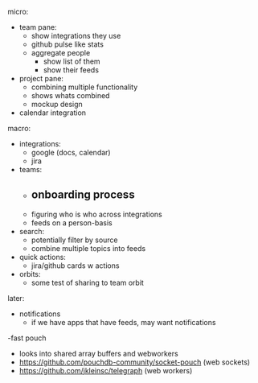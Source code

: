 micro:
  - team pane:
    - show integrations they use
    - github pulse like stats
    - aggregate people
      - show list of them
      - show their feeds
  - project pane:
    - combining multiple functionality
    - shows whats combined
    - mockup design
  - calendar integration

macro:
  - integrations:
      - google (docs, calendar)
      - jira
  - teams:
    - onboarding process
      -
    - figuring who is who across integrations
    - feeds on a person-basis
  - search:
    - potentially filter by source
    - combine multiple topics into feeds
  - quick actions:
    - jira/github cards w actions
  - orbits:
    - some test of sharing to team orbit

later:
  - notifications
    - if we have apps that have feeds, may want notifications

-fast pouch
  - looks into shared array buffers and webworkers
  - https://github.com/pouchdb-community/socket-pouch (web sockets)
  - https://github.com/jkleinsc/telegraph (web workers)
